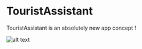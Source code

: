 # TouristAssistant
TouristAssistant is an absolutely new app concept !

![alt text](https://encrypted-tbn0.gstatic.com/images?q=tbn:ANd9GcTq7H9IBUpc3A5fbGChhwcW4Ry-OvxG2W7XjQ&s)
